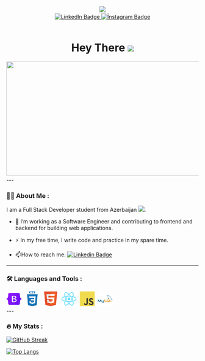 <div id="header" align="center">
  <img src="https://media.giphy.com/media/M9gbBd9nbDrOTu1Mqx/giphy.gif" width="100"/>
</div>

<div id="badges" align="center">
  <a href="www.linkedin.com/in/umud-quliyev">
    <img src="https://img.shields.io/badge/LinkedIn-blue?style=for-the-badge&logo=linkedin&logoColor=white" alt="LinkedIn Badge"/>
  </a>
  <a href="https://www.instagram.com/kuliyefh0/">
    <img src="https://img.shields.io/badge/İnstagram-red?style=for-the-badge&logo=instagram&logoColor=white" alt="İnstagram Badge"/>
  </a>
</div>
<div id="github" align="center">
  <img src="https://komarev.com/ghpvc/?username=Umud-Quliyev&style=flat-square&color=blue" alt=""/>
</div>
<h1 align="center">
  Hey There
  <img src="https://media.giphy.com/media/hvRJCLFzcasrR4ia7z/giphy.gif" width="30px"/>
</h1>
<div align="center">
  <img src="https://media.giphy.com/media/dWesBcTLavkZuG35MI/giphy.gif" width="600" height="300"/>
</div>
---

### :woman_technologist: About Me :
I am a Full Stack Developer student from Azerbaijan <img src="https://media.giphy.com/media/WUlplcMpOCEmTGBtBW/giphy.gif" width="30">.
- :telescope: I’m working as a Software Engineer and contributing to frontend and backend for building web applications.

- :zap: In my free time, I write code and practice in my spare time.

- :mailbox:How to reach me: [![Linkedin Badge](https://img.shields.io/badge/-umudquliyev-blue?style=flat&logo=Linkedin&logoColor=white)](www.linkedin.com/in/umud-quliyev)

---

### :hammer_and_wrench: Languages and Tools :
<div>
  <img src="https://github.com/devicons/devicon/blob/master/icons/bootstrap/bootstrap-original.svg"  title="CSS3" alt="CSS" width="40" height="40"/>&nbsp;
  <img src="https://github.com/devicons/devicon/blob/master/icons/css3/css3-plain-wordmark.svg"  title="CSS3" alt="CSS" width="40" height="40"/>&nbsp;
  <img src="https://github.com/devicons/devicon/blob/master/icons/html5/html5-original.svg" title="HTML5" alt="HTML" width="40" height="40"/>&nbsp;
  <img src="https://github.com/devicons/devicon/blob/master/icons/react/react-original.svg" title="REACT" alt="REACT" width="40" height="40"/>&nbsp;
  <img src="https://github.com/devicons/devicon/blob/master/icons/javascript/javascript-original.svg" title="JavaScript" alt="JavaScript" width="40" height="40"/>&nbsp;
  <img src="https://github.com/devicons/devicon/blob/master/icons/mysql/mysql-original-wordmark.svg" title="MySQL"  alt="MySQL" width="40" height="40"/>&nbsp;
</div>
---

### :fire: My Stats :
[![GitHub Streak](http://github-readme-streak-stats.herokuapp.com?user=Umud-Quliyev&theme=dark&background=000000)](https://git.io/streak-stats)

[![Top Langs](https://github-readme-stats.vercel.app/api/top-langs/?username=Umud-Quliyev&layout=compact&theme=vision-friendly-dark)](https://github.com/anuraghazra/github-readme-stats)


